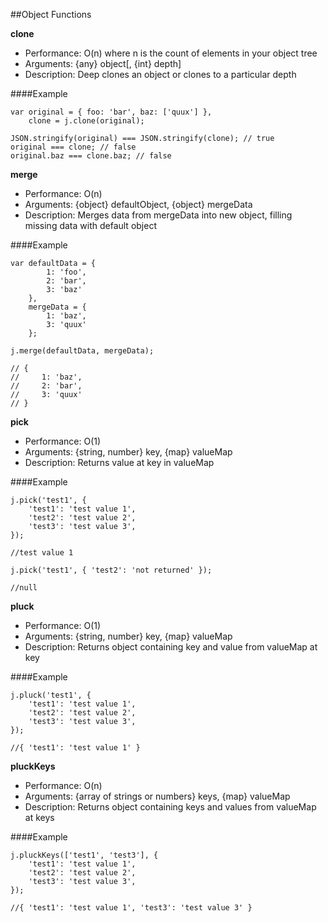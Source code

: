 ##Object Functions

**clone**

- Performance: O(n) where n is the count of elements in your object tree
- Arguments: {any} object[, {int} depth]
- Description: Deep clones an object or clones to a particular depth

####Example

    var original = { foo: 'bar', baz: ['quux'] },
        clone = j.clone(original);
    
    JSON.stringify(original) === JSON.stringify(clone); // true
    original === clone; // false
    original.baz === clone.baz; // false

**merge**

- Performance: O(n)
- Arguments: {object} defaultObject, {object} mergeData
- Description: Merges data from mergeData into new object, filling missing data with default object

####Example

    var defaultData = {
            1: 'foo',
            2: 'bar',
            3: 'baz'
        },
        mergeData = {
            1: 'baz',
            3: 'quux'
        };
    
    j.merge(defaultData, mergeData);
    
    // {
    //     1: 'baz',
    //     2: 'bar',
    //     3: 'quux'
    // }


**pick**

- Performance: O(1)
- Arguments: {string, number} key, {map} valueMap
- Description: Returns value at key in valueMap


####Example



    j.pick('test1', {
        'test1': 'test value 1',
        'test2': 'test value 2',
        'test3': 'test value 3',
    });

    //test value 1

    j.pick('test1', { 'test2': 'not returned' });

    //null




**pluck**

- Performance: O(1)
- Arguments: {string, number} key, {map} valueMap
- Description: Returns object containing key and value from valueMap at key


####Example



    j.pluck('test1', {
        'test1': 'test value 1',
        'test2': 'test value 2',
        'test3': 'test value 3',
    });

    //{ 'test1': 'test value 1' }




**pluckKeys**

- Performance: O(n)
- Arguments: {array of strings or numbers} keys, {map} valueMap
- Description: Returns object containing keys and values from valueMap at keys


####Example



    j.pluckKeys(['test1', 'test3'], {
        'test1': 'test value 1',
        'test2': 'test value 2',
        'test3': 'test value 3',
    });

    //{ 'test1': 'test value 1', 'test3': 'test value 3' }


